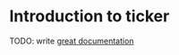 # Introduction to ticker

TODO: write [great documentation](http://jacobian.org/writing/great-documentation/what-to-write/)
